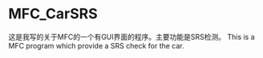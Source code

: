 # MFC_CarSRS

这是我写的关于MFC的一个有GUI界面的程序。主要功能是SRS检测。
This is a MFC program which provide a SRS check for the car.
